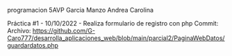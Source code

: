 programacion
5AVP
Garcia Manzo Andrea Carolina

Práctica #1 - 10/10/2022 - Realiza formulario de registro con php
Commit: 
Archivo: https://github.com/G-Caro777/desarrolla_aplicaciones_web/blob/main/parcial2/PaginaWebDatos/guardardatos.php
